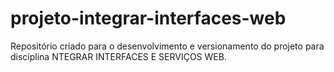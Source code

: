 # projeto-integrar-interfaces-web
Repositório criado para o desenvolvimento e versionamento do projeto para disciplina NTEGRAR INTERFACES E SERVIÇOS WEB.
